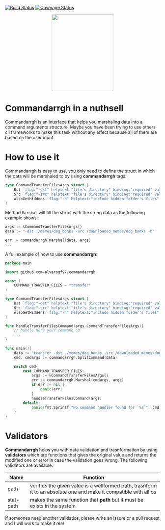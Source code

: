 [![Build Status](https://app.travis-ci.com/alvarogf97/commandarrgh.svg?branch=master)](https://app.travis-ci.com/alvarogf97/commandarrgh)
[![Coverage Status](https://coveralls.io/repos/github/alvarogf97/commandarrgh/badge.svg?branch=master)](https://coveralls.io/github/alvarogf97/commandarrgh?branch=master)

<p align="center">
  <img width="200" height="250" src="https://cdn.pixabay.com/photo/2019/02/24/18/30/pirate-4018168_1280.png">
</p>

# Commandarrgh in a nuthsell

Commandarrgh is an interface that helps you marshaling data into a command arguments structure. Maybe you have been trying to use others cli frameworks to make this task without any effect because all of them are based on the user input.

# How to use it

Commandarrgh is easy to use, you only need to define the struct in which the data will be marshaled to by using **commandarrgh** tags:

```go
type CommandTransferFilesArgs struct {
    Dst `flag:"-dst" helptext:"file's directory" binding:"required" validators:"stat-path"`
    Src `flag:"-src" helptext:"file's directory" binding:"required" validators:"stat-path"`
    AlsoGetHiddens `flag:"-h" helptext:"include hidden folder's files" binding:"bool" default:"false" `
}
```

Method `Marshal` will fill the struct with the string data as the following example shows:

```go
args := &CommandTransferFilesArgs{}
data := "-dst ./memes/dog_bonks -src /downloaded_memes/dog_bonks -h"

err := commandarrgh.Marshal(data, args)
...
```

A full example of how to use **commandarrgh**:

```go
package main

import github.com/alvarogf97/commandarrgh

const (
    COMMAND_TRANSFER_FILES = "transfer"
)

type CommandTransferFilesArgs struct {
    Dst `flag:"-dst" helptext:"file's directory" binding:"required" validators:"stat-path"`
    Src `flag:"-src" helptext:"file's directory" binding:"required" validators:"stat-path"`
    AlsoGetHiddens `flag:"-h" helptext:"include hidden folder's files" binding:"bool" default:"false" `
}

func handleTransferFilesCommand(args CommandTransferFilesArgs){
    // handle here your command :D
    ...
}

func main(){
    data := "transfer -dst ./memes/dog_bonks -src /downloaded_memes/dog_bonks -h"
    cmd, cmdargs := commandarrgh.SplitCommand(data)

    switch cmd{
        case COMMAND_TRANSFER_FILES:
            args := &CommandTransferFilesArgs{}
            err := commandarrgh.Marshal(cmdargs, args)
            if err != nil {
                panic(err)
            }
            handleTransferFilesCommand(args)
        default:
            panic(fmt.Sprintf("No command handler found for `%s`", cmd))
    }
}
```

# Validators

**Commandarrgh** helps you with data validation and trasnformation by using
**validators** which are functions that gives the original value and returns
the modified one or error in case the validation goes wrong. The following validators
are available:

| Name| Function
|-----------|-------------------------------------------------------------------------------------------------------------------
| path| verifies the given value is a wellformed path, trasnform it to an absolute one and make it compatible with all os 
| stat-path| makes the same function that **path** but it must be exists in the system

If someones need another validatios, please write an issure or a pull request and I will work to make it real
